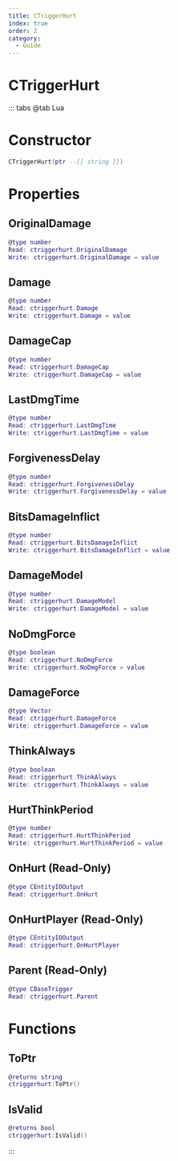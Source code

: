 ```yaml
---
title: CTriggerHurt
index: true
order: 2
category:
  - Guide
---
```


# CTriggerHurt

::: tabs
@tab Lua
# Constructor
```lua
CTriggerHurt(ptr --[[ string ]])
```
# Properties
## OriginalDamage 
```lua
@type number
Read: ctriggerhurt.OriginalDamage
Write: ctriggerhurt.OriginalDamage = value
```
## Damage 
```lua
@type number
Read: ctriggerhurt.Damage
Write: ctriggerhurt.Damage = value
```
## DamageCap 
```lua
@type number
Read: ctriggerhurt.DamageCap
Write: ctriggerhurt.DamageCap = value
```
## LastDmgTime 
```lua
@type number
Read: ctriggerhurt.LastDmgTime
Write: ctriggerhurt.LastDmgTime = value
```
## ForgivenessDelay 
```lua
@type number
Read: ctriggerhurt.ForgivenessDelay
Write: ctriggerhurt.ForgivenessDelay = value
```
## BitsDamageInflict 
```lua
@type number
Read: ctriggerhurt.BitsDamageInflict
Write: ctriggerhurt.BitsDamageInflict = value
```
## DamageModel 
```lua
@type number
Read: ctriggerhurt.DamageModel
Write: ctriggerhurt.DamageModel = value
```
## NoDmgForce 
```lua
@type boolean
Read: ctriggerhurt.NoDmgForce
Write: ctriggerhurt.NoDmgForce = value
```
## DamageForce 
```lua
@type Vector
Read: ctriggerhurt.DamageForce
Write: ctriggerhurt.DamageForce = value
```
## ThinkAlways 
```lua
@type boolean
Read: ctriggerhurt.ThinkAlways
Write: ctriggerhurt.ThinkAlways = value
```
## HurtThinkPeriod 
```lua
@type number
Read: ctriggerhurt.HurtThinkPeriod
Write: ctriggerhurt.HurtThinkPeriod = value
```
## OnHurt (Read-Only)
```lua
@type CEntityIOOutput
Read: ctriggerhurt.OnHurt
```
## OnHurtPlayer (Read-Only)
```lua
@type CEntityIOOutput
Read: ctriggerhurt.OnHurtPlayer
```
## Parent (Read-Only)
```lua
@type CBaseTrigger
Read: ctriggerhurt.Parent
```
# Functions
## ToPtr
```lua
@returns string
ctriggerhurt:ToPtr()
```
## IsValid
```lua
@returns bool
ctriggerhurt:IsValid()
```

:::
